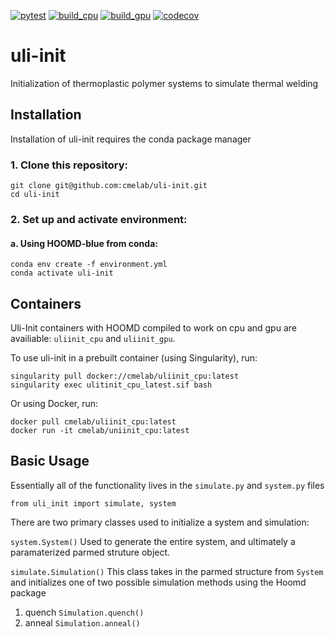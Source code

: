 [![pytest](https://github.com/cmelab/uli-init/actions/workflows/pytest.yml/badge.svg)](https://github.com/cmelab/uli-init/actions/workflows/pytest.yml)
[![build_cpu](https://github.com/cmelab/uli-init/actions/workflows/build_cpu.yml/badge.svg)](https://github.com/cmelab/uli-init/actions/workflows/build_cpu.yml)
[![build_gpu](https://github.com/cmelab/uli-init/actions/workflows/build_gpu.yml/badge.svg)](https://github.com/cmelab/uli-init/actions/workflows/build_gpu.yml)
[![codecov](https://codecov.io/gh/cmelab/uli-init/branch/master/graph/badge.svg?token=8Z9MBA7M16)](https://codecov.io/gh/cmelab/uli-init)
# uli-init
Initialization of thermoplastic polymer systems to simulate thermal welding

## Installation

Installation of uli-init requires the conda package manager

### 1. Clone this repository: ###  

```
git clone git@github.com:cmelab/uli-init.git  
cd uli-init  
```

### 2. Set up and activate environment: ###  
#### a. Using HOOMD-blue from conda:
```
conda env create -f environment.yml  
conda activate uli-init
```  

## Containers
Uli-Init containers with HOOMD compiled to work on cpu and gpu are availiable: `uliinit_cpu` and `uliinit_gpu`. 

To use uli-init in a prebuilt container (using Singularity), run:
```
singularity pull docker://cmelab/uliinit_cpu:latest
singularity exec ulitinit_cpu_latest.sif bash
```
Or using Docker, run:
```
docker pull cmelab/uliinit_cpu:latest
docker run -it cmelab/uniinit_cpu:latest
```

## Basic Usage

Essentially all of the functionality lives in the `simulate.py` and `system.py` files

`from uli_init import simulate, system`

There are two primary classes used to initialize a system and simulation:  

`system.System()`
Used to generate the entire system, and ultimately a paramaterized parmed struture object.

`simulate.Simulation()`
This class takes in the parmed structure from `System` and initializes one of two possible simulation methods using the Hoomd package

1. quench `Simulation.quench()`
2. anneal `Simulation.anneal()`
